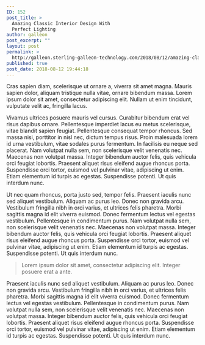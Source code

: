 ```yaml
---
ID: 152
post_title: >
  Amazing Classic Interior Design With
  Perfect Lighting
author: galleon
post_excerpt: ""
layout: post
permalink: >
  http://galleon.sterling-galleon-technology.com/2018/08/12/amazing-classic-interior-design-with-perfect-lighting/
published: true
post_date: 2018-08-12 19:44:18
---
```

<p class="lead">Cras sapien diam, scelerisque ut ornare a, viverra sit amet magna. Mauris sapien dolor, aliquam tristique nulla vitae, ornare bibendum massa. Lorem ipsum dolor sit amet, consectetur adipiscing elit. Nullam ut enim tincidunt, vulputate velit ac, fringilla lacus.</p>
Vivamus ultrices posuere mauris vel cursus. Curabitur bibendum erat vel risus dapibus ornare. Pellentesque imperdiet lacus eu metus scelerisque, vitae blandit sapien feugiat. Pellentesque consequat tempor rhoncus. Sed massa nisi, porttitor in nisl nec, dictum tempus risus. Proin malesuada lorem id urna vestibulum, vitae sodales purus fermentum. In facilisis eu neque sed placerat. Nam volutpat nulla sem, non scelerisque velit venenatis nec. Maecenas non volutpat massa. Integer bibendum auctor felis, quis vehicula orci feugiat lobortis. Praesent aliquet risus eleifend augue rhoncus porta. Suspendisse orci tortor, euismod vel pulvinar vitae, adipiscing ut enim. Etiam elementum id turpis ac egestas. Suspendisse potenti. Ut quis interdum nunc.

Ut nec quam rhoncus, porta justo sed, tempor felis. Praesent iaculis nunc sed aliquet vestibulum. Aliquam ac purus leo. Donec non gravida arcu. Vestibulum fringilla nibh in orci varius, et ultrices felis pharetra. Morbi sagittis magna id elit viverra euismod. Donec fermentum lectus vel egestas vestibulum. Pellentesque in condimentum purus. Nam volutpat nulla sem, non scelerisque velit venenatis nec. Maecenas non volutpat massa. Integer bibendum auctor felis, quis vehicula orci feugiat lobortis. Praesent aliquet risus eleifend augue rhoncus porta. Suspendisse orci tortor, euismod vel pulvinar vitae, adipiscing ut enim. Etiam elementum id turpis ac egestas. Suspendisse potenti. Ut quis interdum nunc.
<blockquote>Lorem ipsum dolor sit amet, consectetur adipiscing elit. Integer posuere erat a ante.</blockquote>
Praesent iaculis nunc sed aliquet vestibulum. Aliquam ac purus leo. Donec non gravida arcu. Vestibulum fringilla nibh in orci varius, et ultrices felis pharetra. Morbi sagittis magna id elit viverra euismod. Donec fermentum lectus vel egestas vestibulum. Pellentesque in condimentum purus. Nam volutpat nulla sem, non scelerisque velit venenatis nec. Maecenas non volutpat massa. Integer bibendum auctor felis, quis vehicula orci feugiat lobortis. Praesent aliquet risus eleifend augue rhoncus porta. Suspendisse orci tortor, euismod vel pulvinar vitae, adipiscing ut enim. Etiam elementum id turpis ac egestas. Suspendisse potenti. Ut quis interdum nunc.
